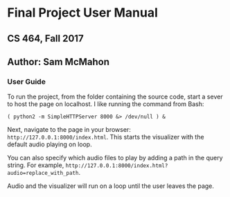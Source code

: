# Final Project User Manual

## CS 464, Fall 2017
## Author: Sam McMahon

### User Guide

To run the project, from the folder containing the source code, start a sever to
host the page on localhost. I like running the command from Bash:
```
( python2 -m SimpleHTTPServer 8000 &> /dev/null ) &
```

Next, navigate to the page in your browser: `http://127.0.0.1:8000/index.html`.
This starts the visualizer with the default audio playing on loop.

You can also specify which audio files to play by adding a path in the query
string. For example, `http://127.0.0.1:8000/index.html?audio=replace_with_path`.

Audio and the visualizer will run on a loop until the user leaves the page.
